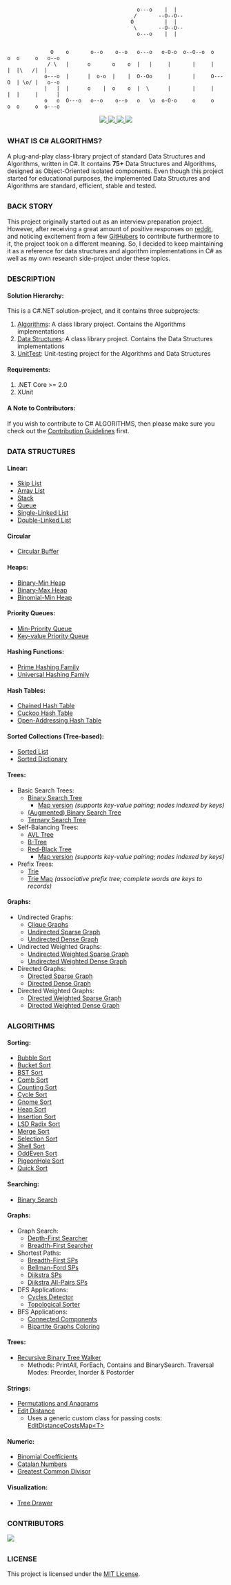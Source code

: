 ```

                                          o---o    |  |                                 
                                         /       --O--O--                               
                                        O          |  |                                 
                                         \       --O--O--                               
                                          o---o    |  |                                 


              O    o       o--o    o--o   o---o   o-O-o  o--O--o  o   o  o     o   o--o 
             / \   |      o       o    o  |   |     |       |     |   |  |\   /|  |     
            o---o  |      |  o-o  |    |  O--Oo     |       |     O---O  | \o/ |   o--o 
            |   |  |      o    |  o    o  |  \      |       |     |   |  |     |      | 
            o   o  O---o   o--o    o--o   o   \o  o-O-o     o     o   o  o     o  o---o 

```

<p align="center">
  <a href="LICENSE" alt="License">
    <img src="https://img.shields.io/github/license/aalhour/C-Sharp-Algorithms?style=flat-square&color=blue" />
  </a>
  <a href="https://travis-ci.org/aalhour/C-Sharp-Algorithms" alt="Build">
    <img src="https://img.shields.io/travis/aalhour/C-Sharp-Algorithms?style=flat-square&color=blue" />
  </a>
  <a href="https://github.com/aalhour/C-Sharp-Algorithms/graphs/contributors" alt="Contributors">
    <img src="https://img.shields.io/github/contributors/aalhour/C-Sharp-Algorithms?style=flat-square&color=blue" />
  </a>
  <a href="https://github.com/aalhour/C-Sharp-Algorithms/pulse" alt="Activity">
    <img src="https://img.shields.io/github/commit-activity/m/aalhour/C-Sharp-Algorithms?style=flat-square&color=blue" />
  </a>
</p>

##
### WHAT IS C# ALGORITHMS?

A plug-and-play class-library project of standard Data Structures and Algorithms, written in C#. It contains **75+** Data Structures and Algorithms, designed as Object-Oriented isolated components. Even though this project started for educational purposes, the implemented Data Structures and Algorithms are standard, efficient, stable and tested.

##
### BACK STORY

This project originally started out as an interview preparation project. However, after receiving a great amount of positive responses on [reddit](https://redd.it/3etf9f), and noticing excitement from a few [GitHubers](https://github.com/aalhour/C-Sharp-Algorithms#contributors) to contribute furthermore to it, the project took on a different meaning. So, I decided to keep maintaining it as a reference for data structures and algorithm implementations in C# as well as my own research side-project under these topics.

##
### DESCRIPTION

#### Solution Hierarchy:

This is a C#.NET solution-project, and it contains three subprojects:

  1. [Algorithms](Algorithms): A class library project. Contains the Algorithms implementations
  2. [Data Structures](DataStructures): A class library project. Contains the Data Structures implementations
  3. [UnitTest](UnitTest): Unit-testing project for the Algorithms and Data Structures

#### Requirements:

  1. .NET Core >= 2.0
  2. XUnit

#### A Note to Contributors:

If you wish to contribute to C# ALGORITHMS, then please make sure you check out the [Contribution Guidelines](.github/CONTRIBUTING.md) first.

##
### DATA STRUCTURES

#### Linear:

  * [Skip List](DataStructures/Lists/SkipList.cs)
  * [Array List](DataStructures/Lists/ArrayList.cs)
  * [Stack](DataStructures/Lists/Stack.cs)
  * [Queue](DataStructures/Lists/Queue.cs)
  * [Single-Linked List](DataStructures/Lists/SLinkedList.cs)
  * [Double-Linked List](DataStructures/Lists/DLinkedList.cs)

#### Circular
  
  * [Circular Buffer](DataStructures/Lists/CircularBuffer.cs)

#### Heaps:

  * [Binary-Min Heap](DataStructures/Heaps/BinaryMinHeap.cs)
  * [Binary-Max Heap](DataStructures/Heaps/BinaryMaxHeap.cs)
  * [Binomial-Min Heap](DataStructures/Heaps/BinomialMinHeap.cs)
 
#### Priority Queues:

  * [Min-Priority Queue](DataStructures/Heaps/MinPriorityQueue.cs)
  * [Key-value Priority Queue](DataStructures/Heaps/KeyedPriorityQueue.cs)
 
#### Hashing Functions:

  * [Prime Hashing Family](DataStructures/Hashing/PrimeHashingFamily.cs)
  * [Universal Hashing Family](DataStructures/Hashing/UniversalHashingFamily.cs)

#### Hash Tables:

  * [Chained Hash Table](DataStructures/Dictionaries/ChainedHashTable.cs)
  * [Cuckoo Hash Table](DataStructures/Dictionaries/CuckooHashTable.cs)
  * [Open-Addressing Hash Table](DataStructures/Dictionaries/OpenAddressingHashTable.cs)

#### Sorted Collections (Tree-based):

  * [Sorted List](DataStructures/SortedCollections/SortedList.cs)
  * [Sorted Dictionary](DataStructures/SortedCollections/SortedDictionary.cs)

#### Trees:

  
  * Basic Search Trees:
    + [Binary Search Tree](DataStructures/Trees/BinarySearchTree.cs)
      * [Map version](DataStructures/Trees/BinarySearchTreeMap.cs) _(supports key-value pairing; nodes indexed by keys)_
    + [\(Augmented\) Binary Search Tree](DataStructures/Trees/AugmentedBinarySearchTree.cs)
    + [Ternary Search Tree](DataStructures/Trees/TernarySearchTree.cs)  
  * Self-Balancing Trees:
    + [AVL Tree](DataStructures/Trees/AVLTree.cs)
    + [B-Tree](DataStructures/Trees/BTree.cs)
    + [Red-Black Tree](DataStructures/Trees/RedBlackTree.cs)
      * [Map version](DataStructures/Trees/RedBlackTreeMap.cs) _(supports key-value pairing; nodes indexed by keys)_
  * Prefix Trees:
    + [Trie](DataStructures/Trees/Trie.cs)
    + [Trie Map](DataStructures/Trees/TrieMap.cs) _(associative prefix tree; complete words are keys to records)_
 
#### Graphs:

  * Undirected Graphs:
    + [Clique Graphs](DataStructures/Graphs/CliqueGraph.cs)
    + [Undirected Sparse Graph](DataStructures/Graphs/UndirectedSparseGraph.cs)
    + [Undirected Dense Graph](DataStructures/Graphs/UndirectedDenseGraph.cs)
  * Undirected Weighted Graphs:
    + [Undirected Weighted Sparse Graph](DataStructures/Graphs/UndirectedWeightedSparseGraph.cs)
    + [Undirected Weighted Dense Graph](DataStructures/Graphs/UndirectedWeightedDenseGraph.cs)
  * Directed Graphs:
    + [Directed Sparse Graph](DataStructures/Graphs/DirectedSparseGraph.cs)
    + [Directed Dense Graph](DataStructures/Graphs/DirectedDenseGraph.cs)
  * Directed Weighted Graphs:
    + [Directed Weighted Sparse Graph](DataStructures/Graphs/DirectedWeightedSparseGraph.cs)
    + [Directed Weighted Dense Graph](DataStructures/Graphs/DirectedWeightedDenseGraph.cs)


##
### ALGORITHMS

#### Sorting:

  * [Bubble Sort](Algorithms/Sorting/BubbleSorter.cs)
  * [Bucket Sort](Algorithms/Sorting/BucketSorter.cs)
  * [BST Sort](Algorithms/Sorting/BinarySearchTreeSorter.cs)
  * [Comb Sort](Algorithms/Sorting/CombSorter.cs)
  * [Counting Sort](Algorithms/Sorting/CountingSorter.cs)
  * [Cycle Sort](Algorithms/Sorting/CycleSorter.cs)
  * [Gnome Sort](Algorithms/Sorting/GnomeSorter.cs)
  * [Heap Sort](Algorithms/Sorting/HeapSorter.cs)
  * [Insertion Sort](Algorithms/Sorting/InsertionSorter.cs)
  * [LSD Radix Sort](Algorithms/Sorting/LSDRadixSorter.cs)
  * [Merge Sort](Algorithms/Sorting/MergeSorter.cs)
  * [Selection Sort](Algorithms/Sorting/SelectionSorter.cs)
  * [Shell Sort](Algorithms/Sorting/ShellSorter.cs)
  * [OddEven Sort](Algorithms/Sorting/OddEvenSorter.cs)
  * [PigeonHole Sort](Algorithms/Sorting/PigeonHoleSorter.cs)
  * [Quick Sort](Algorithms/Sorting/QuickSorter.cs)

#### Searching:

  * [Binary Search](Algorithms/Search/BinarySearcher.cs)

#### Graphs:

  * Graph Search:
    + [Depth-First Searcher](Algorithms/Graphs/DepthFirstSearcher.cs)
    + [Breadth-First Searcher](Algorithms/Graphs/BreadthFirstSearcher.cs)
  * Shortest Paths:
    + [Breadth-First SPs](Algorithms/Graphs/BreadthFirstShortestPaths.cs)
    + [Bellman-Ford SPs](Algorithms/Graphs/BellmanFordShortestPaths.cs)
    + [Dijkstra SPs](Algorithms/Graphs/DijkstraShortestPaths.cs)
    + [Dijkstra All-Pairs SPs](Algorithms/Graphs/DijkstraAllPairsShortestPaths.cs)
  * DFS Applications:
    + [Cycles Detector](Algorithms/Graphs/CyclesDetector.cs)
    + [Topological Sorter](Algorithms/Graphs/TopologicalSorter.cs)
  * BFS Applications:
    + [Connected Components](Algorithms/Graphs/ConnectedComponents.cs)
    + [Bipartite Graphs Coloring](Algorithms/Graphs/BipartiteColoring.cs)

#### Trees:

  * [Recursive Binary Tree Walker](Algorithms/Trees/BinaryTreeRecursiveWalker.cs)
    + Methods: PrintAll, ForEach, Contains and BinarySearch. Traversal Modes: Preorder, Inorder & Postorder

#### Strings:

  * [Permutations and Anagrams](Algorithms/Strings/Permutations.cs)
  * [Edit Distance](Algorithms/Strings/EditDistance.cs)
    + Uses a generic custom class for passing costs: [EditDistanceCostsMap\<T\>](Algorithms/Strings/EditDistanceCostsMap.cs)

#### Numeric:

  * [Binomial Coefficients](Algorithms/Numeric/BinomialCoefficients.cs)
  * [Catalan Numbers](Algorithms/Numeric/CatalanNumbers.cs)
  * [Greatest Common Divisor](Algorithms/Numeric/GreatestCommonDivisor.cs)

#### Visualization:

  * [Tree Drawer](DataStructures/Trees/TreeDrawer.cs)


##
### CONTRIBUTORS

<a href="https://github.com/aalhour/C-Sharp-Algorithms/graphs/contributors">
  <img src="https://contributors-img.firebaseapp.com/image?repo=aalhour/C-Sharp-Algorithms" />
</a>

<br />
<!-- Made with [contributors-img](https://contributors-img.firebaseapp.com). -->

##
### LICENSE

This project is licensed under the [MIT License](LICENSE).

